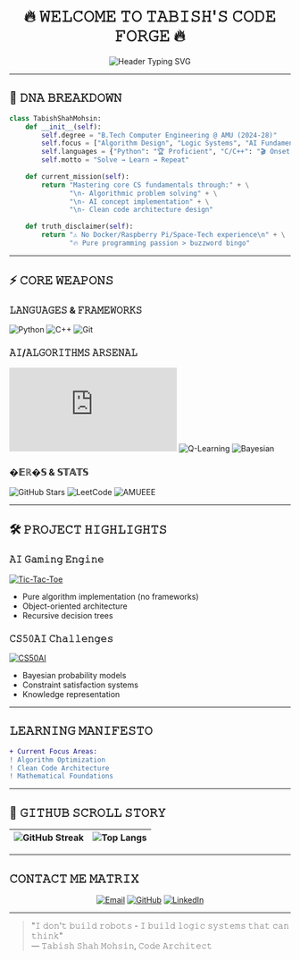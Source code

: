 <h1 align="center">🔥 𝚆𝙴𝙻𝙲𝙾𝙼𝙴 𝚃𝙾 𝚃𝙰𝙱𝙸𝚂𝙷'𝚂 𝙲𝙾𝙳𝙴 𝙵𝙾𝚁𝙶𝙴 🔥</h1>

<div align="center">
  <img src="https://readme-typing-svg.herokuapp.com?font=Fira+Code&size=26&duration=2800&pause=800&color=00F7F7&center=true&vCenter=true&width=1000&lines=𝙲𝚘𝚍𝚎_𝙰𝚕𝚌𝚑𝚎𝚖𝚒𝚜𝚝+%7C+𝙻𝚘𝚐𝚒𝚌_𝙴𝚗𝚐𝚒𝚗𝚎𝚎𝚛+%7C+𝙰𝙸_𝙰𝚍𝚎𝚙𝚝;𝚂𝚑𝚊𝚙𝚒𝚗𝚐+𝟷𝟷𝟷𝟶𝟷𝟷𝟷𝟶𝟷+𝚒𝚗𝚝𝚘+𝚜𝚘𝚖𝚎𝚝𝚑𝚒𝚗𝚐+𝚞𝚜𝚎𝚏𝚞𝚕.;𝙽𝚘+𝚏𝚊𝚔𝚎+𝚜𝚔𝚒𝚕𝚕𝚜+%7C+𝙽𝚘+𝚎𝚡𝚊𝚐𝚐𝚎𝚛𝚊𝚝𝚒𝚘𝚗𝚜+%7C+𝙹𝚞𝚜𝚝+𝚛𝚊𝚠+𝚌𝚘𝚍𝚒𝚗𝚐+𝚙𝚊𝚜𝚜𝚒𝚘𝚗" alt="Header Typing SVG">
</div>

---

## 🧬 𝙳𝙽𝙰 𝙱𝚁𝙴𝙰𝙺𝙳𝙾𝚆𝙽

```python
class TabishShahMohsin:
    def __init__(self):
        self.degree = "B.Tech Computer Engineering @ AMU (2024-28)"
        self.focus = ["Algorithm Design", "Logic Systems", "AI Fundamentals"]
        self.languages = {"Python": "🏆 Proficient", "C/C++": "🎬 Onset"}
        self.motto = "Solve → Learn → Repeat"
        
    def current_mission(self):
        return "Mastering core CS fundamentals through:" + \
               "\n- Algorithmic problem solving" + \
               "\n- AI concept implementation" + \
               "\n- Clean code architecture design"
               
    def truth_disclaimer(self):
        return "⚠️ No Docker/Raspberry Pi/Space-Tech experience\n" + \
               "🔥 Pure programming passion > buzzword bingo"
```

---

## ⚡ 𝙲𝙾𝚁𝙴 𝚆𝙴𝙰𝙿𝙾𝙽𝚂

### 𝙻𝙰𝙽𝙶𝚄𝙰𝙶𝙴𝚂 & 𝙵𝚁𝙰𝙼𝙴𝚆𝙾𝚁𝙺𝚂
![Python](https://img.shields.io/badge/Python-black?style=for-the-badge&logo=python&logoColor=gold)
![C++](https://img.shields.io/badge/C++-black?style=for-the-badge&logo=c%2B%2B&logoColor=blue)
![Git](https://img.shields.io/badge/Git-black?style=for-the-badge&logo=git&logoColor=orangered)

### 𝙰𝙸/𝙰𝙻𝙶𝙾𝚁𝙸𝚃𝙷𝙼𝚂 𝙰𝚁𝚂𝙴𝙽𝙰𝙻
![Minimax](https://img.shields.io/badge/𝙼𝚒𝚗𝚒𝚖𝚊𝚡-𝚋𝚕𝚊𝚌𝚔?style=for-the-badge&logo=chess.com)
![Q-Learning](https://img.shields.io/badge/Q_𝙻𝚎𝚊𝚛𝚗𝚒𝚗𝚐-𝚋𝚕𝚊𝚌𝚔?style=for-the-badge&logo=openai)
![Bayesian](https://img.shields.io/badge/𝙱𝚊𝚢𝚎𝚜𝚒𝚊𝚗_𝙽𝚎𝚝𝚜-𝚋𝚕𝚊𝚌𝚔?style=for-the-badge&logo=graphql)

### �𝔼ℝ�𝕊 & 𝕊𝕋𝔸𝕋𝕊
![GitHub Stars](https://img.shields.io/badge/𝙶𝚒𝚝𝙷𝚞𝚋_𝚂𝚝𝚊𝚛𝚜-𝟷𝟾-gold?style=for-the-badge)
![LeetCode](https://img.shields.io/badge/𝙻𝚎𝚎𝚝𝙲𝚘𝚍𝚎-25%2B_𝚂𝚘𝚕𝚟𝚎𝚍-blue?style=for-the-badge)
![AMUEEE](https://img.shields.io/badge/𝙰𝙼𝚄𝙴𝙴𝙴_𝚁𝚊𝚗𝚔-𝟶𝟷𝟹-red?style=for-the-badge)

---

## 🛠️ 𝙿𝚁𝙾𝙹𝙴𝙲𝚃 𝙷𝙸𝙶𝙷𝙻𝙸𝙶𝙷𝚃𝚂

### 𝙰𝙸 𝙶𝚊𝚖𝚒𝚗𝚐 𝙴𝚗𝚐𝚒𝚗𝚎
[![Tic-Tac-Toe](https://img.shields.io/badge/𝙼𝚒𝚗𝚒𝚖𝚊𝚡_𝙰𝙸-𝙱𝚊𝚝𝚝𝚕𝚎_𝚁𝚎𝚊𝚍𝚢-red?style=for-the-flat-square)](https://github.com/TabishShahMohsin/tic_tac_toe)
- Pure algorithm implementation (no frameworks)
- Object-oriented architecture
- Recursive decision trees

### 𝙲𝚂𝟻𝟶𝙰𝙸 𝙲𝚑𝚊𝚕𝚕𝚎𝚗𝚐𝚎𝚜
[![CS50AI](https://img.shields.io/badge/𝙷𝚊𝚛𝚟𝚊𝚛𝚍_𝙲𝚂𝟻𝟶𝙰𝙸-10/12_𝙿𝚛𝚘𝚓𝚎𝚌𝚝𝚜-blue?style=for-the-flat-square)](https://github.com/TabishShahMohsin/cs50ai_harvard)
- Bayesian probability models
- Constraint satisfaction systems
- Knowledge representation

---

## 𝙻𝙴𝙰𝚁𝙽𝙸𝙽𝙶 𝙼𝙰𝙽𝙸𝙵𝙴𝚂𝚃𝙾
```diff
+ Current Focus Areas:
! Algorithm Optimization
! Clean Code Architecture
! Mathematical Foundations

```

---

## 📜 𝙶𝙸𝚃𝙷𝚄𝙱 𝚂𝙲𝚁𝙾𝙻𝙻 𝚂𝚃𝙾𝚁𝚈
| ![GitHub Streak](https://github-readme-streak-stats.herokuapp.com/?user=TabishShahMohsin&theme=black&hide_border=true&background=000000&stroke=00FFD9&ring=00FFD9&fire=00FFD9&currStreakLabel=00FFD9) | ![Top Langs](https://github-readme-stats.vercel.app/api/top-langs/?username=TabishShahMohsin&layout=compact&theme=black&hide_border=true&bg_color=000000&title_color=00FFD9&text_color=FFFFFF) |
|-------------------------------------------------------------------------------------------------------------------------------------------------------------------------------------------------------|-----------------------------------------------------------------------------------------------------------------------------------------------------------------------------------------------|

---

## 𝙲𝙾𝙽𝚃𝙰𝙲𝚃 𝙼𝙴 𝙼𝙰𝚃𝚁𝙸𝚇
<p align="center">
  <a href="mailto:tabishshah0786@gmail.com"><img src="https://img.shields.io/badge/𝚆𝚛𝚒𝚝𝚎_𝙼𝚎-𝙴𝚖𝚊𝚒𝚕-FF0000?style=for-the-badge&logo=gmail" alt="Email"></a>
  <a href="https://github.com/TabishShahMohsin"><img src="https://img.shields.io/badge/𝙼𝚢_𝙲𝚘𝚍𝚎-𝙶𝚒𝚝𝙷𝚞𝚋-000000?style=for-the-badge&logo=github" alt="GitHub"></a>
  <a href="http://linkedin.com/in/Tabish-Shah-Mohsin"><img src="https://img.shields.io/badge/𝙿𝚛𝚘𝚏𝚎𝚜𝚜𝚒𝚘𝚗𝚊𝚕_𝙼𝚎-𝙻𝚒𝚗𝚔𝚎𝚍𝙸𝚗-0077B5?style=for-the-badge&logo=linkedin" alt="LinkedIn"></a>
</p>

---

> "𝙸 𝚍𝚘𝚗'𝚝 𝚋𝚞𝚒𝚕𝚍 𝚛𝚘𝚋𝚘𝚝𝚜 - 𝙸 𝚋𝚞𝚒𝚕𝚍 𝚕𝚘𝚐𝚒𝚌 𝚜𝚢𝚜𝚝𝚎𝚖𝚜 𝚝𝚑𝚊𝚝 𝚌𝚊𝚗 𝚝𝚑𝚒𝚗𝚔"  
> — 𝚃𝚊𝚋𝚒𝚜𝚑 𝚂𝚑𝚊𝚑 𝙼𝚘𝚑𝚜𝚒𝚗, 𝙲𝚘𝚍𝚎 𝙰𝚛𝚌𝚑𝚒𝚝𝚎𝚌𝚝
```
